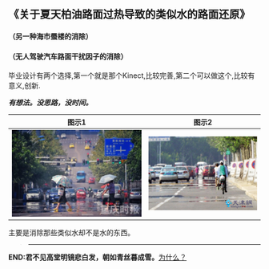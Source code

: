 ## 《关于夏天柏油路面过热导致的类似水的路面还原》

#### （另一种海市蜃楼的消除）
#### （无人驾驶汽车路面干扰因子的消除）
毕业设计有两个选择,第一个就是那个Kinect,比较完善,第二个可以做这个,比较有意义,创新.  

_**有想法。没思路，没时间。**_

| 图示1                                                              | 图示2                                                              |
| ------------------------------------------------------------------ | ------------------------------------------------------------------ |
| ![](https://github.com/wfnian/-/blob/master/sundry/2.jpg?raw=true) | ![](https://github.com/wfnian/-/blob/master/sundry/1.jpg?raw=true) |

主要是消除那些类似水却不是水的东西。

> ---

**END:君不见高堂明镜悲白发，朝如青丝暮成雪。**[为什么？](https://github.com/wfnian/learn_git/blob/master/utils.md)
